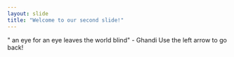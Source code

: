 ```yaml
---
layout: slide
title: "Welcome to our second slide!"
---
```

" an eye for an eye leaves the world blind" - Ghandi
Use the left arrow to go back!
